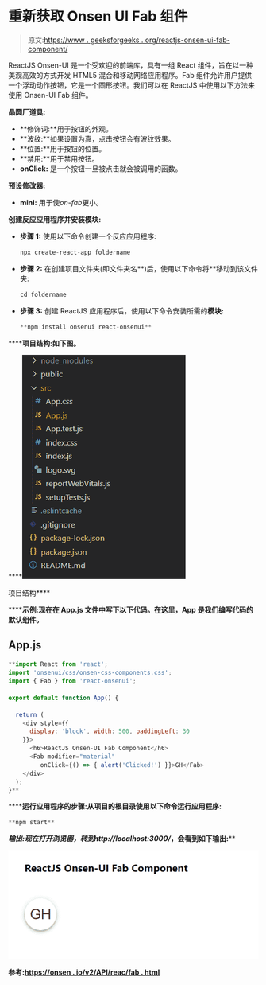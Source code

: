 # 重新获取 Onsen UI Fab 组件

> 原文:[https://www . geeksforgeeks . org/reactjs-onsen-ui-fab-component/](https://www.geeksforgeeks.org/reactjs-onsen-ui-fab-component/)

ReactJS Onsen-UI 是一个受欢迎的前端库，具有一组 React 组件，旨在以一种美观高效的方式开发 HTML5 混合和移动网络应用程序。Fab 组件允许用户提供一个浮动动作按钮，它是一个圆形按钮。我们可以在 ReactJS 中使用以下方法来使用 Onsen-UI Fab 组件。

**晶圆厂道具:**

*   **修饰词:**用于按钮的外观。
*   **波纹:**如果设置为真，点击按钮会有波纹效果。
*   **位置:**用于按钮的位置。
*   **禁用:**用于禁用按钮。
*   **onClick:** 是一个按钮一旦被点击就会被调用的函数。

**预设修改器:**

*   **mini:** 用于使*on-fab*更小。

**创建反应应用程序并安装模块:**

*   **步骤 1:** 使用以下命令创建一个反应应用程序:

    ```jsx
    npx create-react-app foldername
    ```

*   **步骤 2:** 在创建项目文件夹(即文件夹名**)后，使用以下命令将**移动到该文件夹:

    ```jsx
    cd foldername
    ```

*   **步骤 3:** 创建 ReactJS 应用程序后，使用以下命令安装所需的****模块:****

    ```jsx
    **npm install onsenui react-onsenui** 
    ```

******项目结构:**如下图。****

****![](img/f04ae0d8b722a9fff0bd9bd138b29c23.png)

项目结构**** 

******示例:**现在在 **App.js** 文件中写下以下代码。在这里，App 是我们编写代码的默认组件。****

## ****App.js****

```jsx
**import React from 'react';
import 'onsenui/css/onsen-css-components.css';
import { Fab } from 'react-onsenui';

export default function App() {

  return (
    <div style={{
      display: 'block', width: 500, paddingLeft: 30
    }}>
      <h6>ReactJS Onsen-UI Fab Component</h6>
      <Fab modifier="material" 
         onClick={() => { alert('Clicked!') }}>GH</Fab>
    </div>
  );
}**
```

******运行应用程序的步骤:**从项目的根目录使用以下命令运行应用程序:****

```jsx
**npm start**
```

******输出:**现在打开浏览器，转到***http://localhost:3000/***，会看到如下输出:****

****![](img/8023779373d4632c3dd7d6edb1ea70a6.png)****

******参考:**[https://onsen . io/v2/API/reac/fab . html](https://onsen.io/v2/api/react/Fab.html)****